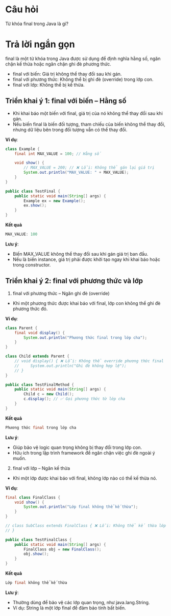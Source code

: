 # Câu hỏi
Từ khóa final trong Java là gì?

# Trả lời ngắn gọn  
final là một từ khóa trong Java được sử dụng để định nghĩa hằng số, ngăn chặn kế thừa hoặc ngăn chặn ghi đè phương thức.
* final với biến: Giá trị không thể thay đổi sau khi gán.
* final với phương thức: Không thể bị ghi đè (override) trong lớp con.
* final với lớp: Không thể bị kế thừa.


## Triển khai ý 1: final với biến – Hằng số
*	Khi khai báo một biến với final, giá trị của nó không thể thay đổi sau khi gán.
*	Nếu biến final là biến đối tượng, tham chiếu của biến không thể thay đổi, nhưng dữ liệu bên trong đối tượng vẫn có thể thay đổi.

**Ví dụ**:
```java
class Example {
    final int MAX_VALUE = 100; // Hằng số

    void show() {
        // MAX_VALUE = 200; // ❌ Lỗi: Không thể gán lại giá trị
        System.out.println("MAX_VALUE: " + MAX_VALUE);
    }
}

public class TestFinal {
    public static void main(String[] args) {
        Example ex = new Example();
        ex.show();
    }
}

```

**Kết quả**
```java
MAX_VALUE: 100
```
**Lưu ý**:
*	Biến MAX_VALUE không thể thay đổi sau khi gán giá trị ban đầu.
*	Nếu là biến instance, giá trị phải được khởi tạo ngay khi khai báo hoặc trong constructor.

## Triển khai ý 2: final với phương thức và lớp
1. final với phương thức – Ngăn ghi đè (override)
* Khi một phương thức được khai báo với final, lớp con không thể ghi đè phương thức đó.

**Ví dụ**:
```java
class Parent {
    final void display() {
        System.out.println("Phương thức final trong lớp cha");
    }
}

class Child extends Parent {
    // void display() { ❌ Lỗi: Không thể override phương thức final
    //     System.out.println("Ghi đè không hợp lệ");
    // }
}

public class TestFinalMethod {
    public static void main(String[] args) {
        Child c = new Child();
        c.display(); // ✅ Gọi phương thức từ lớp cha
    }
}

```
**Kết quả**
```java
Phương thức final trong lớp cha
```
**Lưu ý**:
*	Giúp bảo vệ logic quan trọng không bị thay đổi trong lớp con.
*	Hữu ích trong lập trình framework để ngăn chặn việc ghi đè ngoài ý muốn.

2. final với lớp – Ngăn kế thừa
*	Khi một lớp được khai báo với final, không lớp nào có thể kế thừa nó.

**Ví dụ**:
```java
final class FinalClass {
    void show() {
        System.out.println("Lớp final không thể kế thừa");
    }
}

// class SubClass extends FinalClass { ❌ Lỗi: Không thể kế thừa lớp final
// }

public class TestFinalClass {
    public static void main(String[] args) {
        FinalClass obj = new FinalClass();
        obj.show();
    }
}
```

**Kết quả**
```java
Lớp final không thể kế thừa
```

**Lưu ý**:
*	Thường dùng để bảo vệ các lớp quan trọng, như java.lang.String.
*	Ví dụ: String là một lớp final để đảm bảo tính bất biến.



